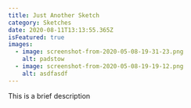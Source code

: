 ```yaml
---
title: Just Another Sketch
category: Sketches
date: 2020-08-11T13:13:55.365Z
isFeatured: true
images:
  - image: screenshot-from-2020-05-08-19-31-23.png
    alt: padstow
  - image: screenshot-from-2020-05-08-19-19-12.png
    alt: asdfasdf
---
```

This is a brief description